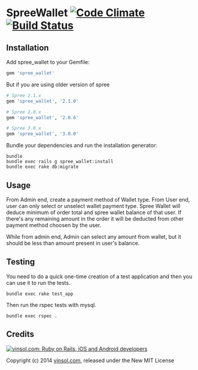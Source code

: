 SpreeWallet  [![Code Climate](https://codeclimate.com/github/vinsol/spree_wallet.png)](https://codeclimate.com/github/vinsol/spree_wallet) [![Build Status](https://travis-ci.org/vinsol/spree_wallet.png?branch=master)](https://travis-ci.org/vinsol/spree_wallet)
===========

Installation
------------

Add spree_wallet to your Gemfile:

```ruby
gem 'spree_wallet'
```

But if you are using older version of spree

```ruby
# Spree 2.1.x
gem 'spree_wallet', '2.1.0'
```

```ruby
# Spree 2.0.x
gem 'spree_wallet', '2.0.6'
```

```ruby
# Spree 3.0.x
gem 'spree_wallet', '3.0.0'
```

Bundle your dependencies and run the installation generator:

```shell
bundle
bundle exec rails g spree_wallet:install
bundle exec rake db:migrate
```

Usage
-----

From Admin end, create a payment method of Wallet type. From User end, user can only select or unselect wallet payment type. Spree Wallet will deduce minimum of order total and spree wallet balance of that user. If there's any remaining amount in the order it will be deducted from other payment method choosen by the user.

While from admin end, Admin can select any amount from wallet, but it should be less than amount present in user's balance. 

Testing
-------

You need to do a quick one-time creation of a test application and then you can use it to run the tests.

    bundle exec rake test_app

Then run the rspec tests with mysql.

    bundle exec rspec .



Credits
-------

[![vinsol.com: Ruby on Rails, iOS and Android developers](http://vinsol.com/vin_logo.png "Ruby on Rails, iOS and Android developers")](http://vinsol.com)

Copyright (c) 2014 [vinsol.com](http://vinsol.com "Ruby on Rails, iOS and Android developers"), released under the New MIT License
